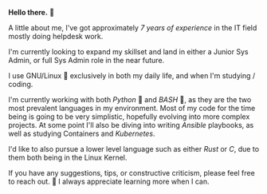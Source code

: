 **Hello there.** :wave:

A little about me, I've got approximately *7 years of experience* in the IT field mostly doing helpdesk work.

I'm currently looking to expand my skillset and land in either a Junior Sys Admin, or full Sys Admin role in the near future. 

I use GNU/Linux :penguin: exclusively in both my daily life, and when I'm studying / coding.

I'm currently working with both *Python* :snake: and *BASH* :shell:, as they are the two most prevalent languages in my environment. Most of my code for the time being is going to be very simplistic, hopefully evolving into more complex projects. At some point I'll also be diving into writing *Ansible* playbooks, as well as studying Containers and *Kubernetes*.

I'd like to also pursue a lower level language such as either *Rust* or *C*, due to them both being in the Linux Kernel.

If you have any suggestions, tips, or constructive criticism, please feel free to reach out. :email:  I always appreciate learning more when I can.
